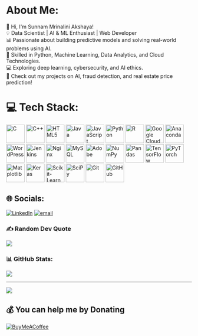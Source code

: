 

#  About Me:
👋 Hi, I'm Sunnam Mrinalini Akshaya!<br>💡 Data Scientist | AI & ML Enthusiast | Web Developer<br>📊 Passionate about building predictive models and solving real-world problems using AI.<br>🚀 Skilled in Python, Machine Learning, Data Analytics, and Cloud Technologies.<br>💻 Exploring deep learning, cybersecurity, and AI ethics.<br>📌 Check out my projects on AI, fraud detection, and real estate price prediction!




# 💻 Tech Stack:
<p align="left">
  <img src="https://cdn.jsdelivr.net/gh/devicons/devicon/icons/c/c-original.svg" height="50" alt="C"/>
  <img src="https://cdn.jsdelivr.net/gh/devicons/devicon/icons/cplusplus/cplusplus-original.svg" height="50" alt="C++"/>
  <img src="https://cdn.jsdelivr.net/gh/devicons/devicon/icons/html5/html5-original.svg" height="50" alt="HTML5"/>
  <img src="https://cdn.jsdelivr.net/gh/devicons/devicon/icons/java/java-original.svg" height="50" alt="Java"/>
  <img src="https://cdn.jsdelivr.net/gh/devicons/devicon/icons/javascript/javascript-original.svg" height="50" alt="JavaScript"/>
  <img src="https://cdn.jsdelivr.net/gh/devicons/devicon/icons/python/python-original.svg" height="50" alt="Python"/>
  <img src="https://cdn.jsdelivr.net/gh/devicons/devicon/icons/r/r-original.svg" height="50" alt="R"/>
  <img src="https://cdn.jsdelivr.net/gh/devicons/devicon/icons/googlecloud/googlecloud-original.svg" height="50" alt="Google Cloud"/>
  <img src="https://cdn.jsdelivr.net/gh/devicons/devicon/icons/anaconda/anaconda-original.svg" height="50" alt="Anaconda"/>
  <img src="https://cdn.jsdelivr.net/gh/devicons/devicon/icons/wordpress/wordpress-original.svg" height="50" alt="WordPress"/>
  <img src="https://cdn.jsdelivr.net/gh/devicons/devicon/icons/jenkins/jenkins-original.svg" height="50" alt="Jenkins"/>
  <img src="https://cdn.jsdelivr.net/gh/devicons/devicon/icons/nginx/nginx-original.svg" height="50" alt="Nginx"/>
  <img src="https://cdn.jsdelivr.net/gh/devicons/devicon/icons/mysql/mysql-original.svg" height="50" alt="MySQL"/>
  <img src="https://upload.wikimedia.org/wikipedia/commons/3/31/Adobe_Corporate_Logo.png" height="50" alt="Adobe"/>  
  <img src="https://cdn.jsdelivr.net/gh/devicons/devicon/icons/numpy/numpy-original.svg" height="50" alt="NumPy"/>
  <img src="https://cdn.jsdelivr.net/gh/devicons/devicon/icons/pandas/pandas-original.svg" height="50" alt="Pandas"/>
  <img src="https://cdn.jsdelivr.net/gh/devicons/devicon/icons/tensorflow/tensorflow-original.svg" height="50" alt="TensorFlow"/>
  <img src="https://cdn.jsdelivr.net/gh/devicons/devicon/icons/pytorch/pytorch-original.svg" height="50" alt="PyTorch"/>
  <img src="https://upload.wikimedia.org/wikipedia/commons/8/84/Matplotlib_icon.svg" height="50" alt="Matplotlib"/>
  <img src="https://upload.wikimedia.org/wikipedia/commons/a/ae/Keras_logo.svg" height="50" alt="Keras"/>
  <img src="https://upload.wikimedia.org/wikipedia/commons/0/05/Scikit_learn_logo_small.svg" height="50" alt="Scikit-Learn"/>
  <img src="https://upload.wikimedia.org/wikipedia/commons/b/b2/SCIPY_2.svg" height="50" alt="SciPy"/>
  <img src="https://cdn.jsdelivr.net/gh/devicons/devicon/icons/git/git-original.svg" height="50" alt="Git"/>
  <img src="https://cdn.jsdelivr.net/gh/devicons/devicon/icons/github/github-original.svg" height="50" alt="GitHub"/>
</p>

## 🌐 Socials:
[![LinkedIn](https://img.shields.io/badge/LinkedIn-%230077B5.svg?logo=linkedin&logoColor=white)](https://linkedin.com/in/https://www.linkedin.com/in/mrinaliniakshaya/) [![email](https://img.shields.io/badge/Email-D14836?logo=gmail&logoColor=white)](mailto:mrinaliniakshaya@gmail.com) 




### ✍️ Random Dev Quote
![](https://quotes-github-readme.vercel.app/api?type=horizontal&theme=dark)

### 📊 GitHub Stats:

![](https://github-readme-stats.vercel.app/api/top-langs/?username=Mrinaliniakshaya&theme=dark&hide_border=true&include_all_commits=false&count_private=false&layout=compact)


---
[![](https://visitcount.itsvg.in/api?id=Mrinaliniakshaya&icon=0&color=0)](https://visitcount.itsvg.in)

  ## 💰 You can help me by Donating
  [![BuyMeACoffee](https://img.shields.io/badge/Buy%20Me%20a%20Coffee-ffdd00?style=for-the-badge&logo=buy-me-a-coffee&logoColor=black)](https://buymeacoffee.com/Mrinaliniakshaya) 

  
<!-- Proudly created with GPRM ( https://gprm.itsvg.in ) -->

<!--
**Mrinaliniakshaya/Mrinaliniakshaya** is a ✨ _special_ ✨ repository because its `README.md` (this file) appears on your GitHub profile.

Here are some ideas to get you started:

- 🔭 I’m currently working on ...
- 🌱 I’m currently learning ...
- 👯 I’m looking to collaborate on ...
- 🤔 I’m looking for help with ...
- 💬 Ask me about ...
- 📫 How to reach me: ...
- 😄 Pronouns: ...
- ⚡ Fun fact: ...
-->
